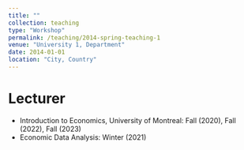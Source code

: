 ```yaml
---
title: ""
collection: teaching
type: "Workshop"
permalink: /teaching/2014-spring-teaching-1
venue: "University 1, Department"
date: 2014-01-01
location: "City, Country"
---
```


Lecturer
=====

* Introduction to Economics, University of Montreal: Fall (2020), Fall (2022), Fall (2023)
* Economic Data Analysis: Winter (2021)
  

